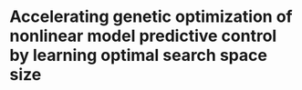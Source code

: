 # Accelerating genetic optimization of nonlinear model predictive control by learning optimal search space size
